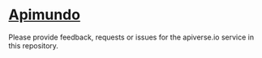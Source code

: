 # [Apimundo](https://apimundo.com)

Please provide feedback, requests or issues for the apiverse.io service in this repository.
